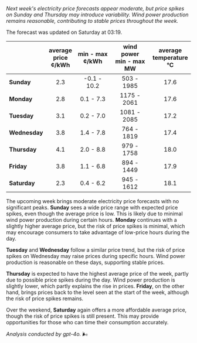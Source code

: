 *Next week's electricity price forecasts appear moderate, but price spikes on Sunday and Thursday may introduce variability. Wind power production remains reasonable, contributing to stable prices throughout the week.*

The forecast was updated on Saturday at 03:19.

|               | average<br>price<br>¢/kWh | min - max<br>¢/kWh | wind power<br>min - max<br>MW | average<br>temperature<br>°C |
|:-------------|:----------------:|:----------------:|:-------------:|:-------------:|
| **Sunday**   | 2.3  | -0.1 - 10.2 | 503 - 1985   | 17.6 |
| **Monday**   | 2.8  | 0.1 - 7.3   | 1175 - 2061  | 17.6 |
| **Tuesday**  | 3.1  | 0.2 - 7.0   | 1081 - 2085  | 17.2 |
| **Wednesday**| 3.8  | 1.4 - 7.8   | 764 - 1819   | 17.4 |
| **Thursday** | 4.1  | 2.0 - 8.8   | 979 - 1758   | 18.0 |
| **Friday**   | 3.8  | 1.1 - 6.8   | 894 - 1449   | 17.9 |
| **Saturday** | 2.3  | 0.4 - 6.2   | 945 - 1612   | 18.1 |

The upcoming week brings moderate electricity price forecasts with no significant peaks. **Sunday** sees a wide price range with expected price spikes, even though the average price is low. This is likely due to minimal wind power production during certain hours. **Monday** continues with a slightly higher average price, but the risk of price spikes is minimal, which may encourage consumers to take advantage of low-price hours during the day.

**Tuesday** and **Wednesday** follow a similar price trend, but the risk of price spikes on Wednesday may raise prices during specific hours. Wind power production is reasonable on these days, supporting stable prices.

**Thursday** is expected to have the highest average price of the week, partly due to possible price spikes during the day. Wind power production is slightly lower, which partly explains the rise in prices. **Friday**, on the other hand, brings prices back to the level seen at the start of the week, although the risk of price spikes remains.

Over the weekend, **Saturday** again offers a more affordable average price, though the risk of price spikes is still present. This may provide opportunities for those who can time their consumption accurately.

*Analysis conducted by gpt-4o.* 🌬️
